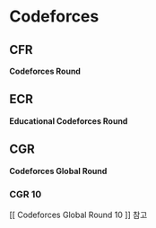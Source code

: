 # Codeforces

## CFR

__Codeforces Round__



## ECR

__Educational Codeforces Round__



## CGR

__Codeforces Global Round__

### CGR 10
[[ Codeforces Global Round 10 ]] 참고

